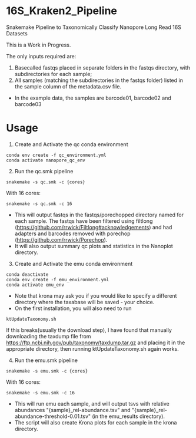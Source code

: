 # 16S_Kraken2_Pipeline
Snakemake Pipeline to Taxonomically Classify Nanopore Long Read 16S Datasets

This is a Work in Progress.

The only inputs required are:
1. Basecalled fastqs placed in separate folders in the fastqs directory, with subdirectories for each sample;
2. All samples (matching the subdirectories in the fastqs folder) listed in the sample column of the metadata.csv file.
* In the example data, the samples are barcode01, barcode02 and barcode03

# Usage

1. Create and Activate the qc conda environment

```console
conda env create -f qc_environment.yml
conda activate nanopore_qc_env
```

2. Run the qc.smk pipeline

```console
snakemake -s qc.smk -c {cores}
```
With 16 cores:
```console
snakemake -s qc.smk -c 16
```

* This will output fastqs in the fastqs/porechopped directory named for each sample. The fastqs have been filtered using filtlong (https://github.com/rrwick/Filtlong#acknowledgements) and had adapters and barcodes removed with porechop (https://github.com/rrwick/Porechop).
* It will also output summary qc plots and statistics in the Nanoplot directory.

3. Create and Activate the emu conda environment

```console
conda deactivate
conda env create -f emu_environment.yml
conda activate emu_env
```

* Note that krona may ask you if you would like to specify a different directory where the taxabase will be saved - your choice.
* On the first installation, you will also need to run

```console
ktUpdateTaxonomy.sh
```

If this breaks(usually the download step), I have found that manually downloading the taxdump file from https://ftp.ncbi.nih.gov/pub/taxonomy/taxdump.tar.gz and placing it in the appropriate directory, then running ktUpdateTaxonomy.sh again works.

4. Run the emu.smk pipeline

```console
snakemake -s emu.smk -c {cores}
```
With 16 cores:
```console
snakemake -s emu.smk -c 16
```

* This will run emu each sample, and will output tsvs with relative abundances "{sample}_rel-abundance.tsv" and "{sample}_rel-abundance-threshold-0.01.tsv" (in the emu_results directory).
* The script will also create Krona plots for each sample in the krona directory.
